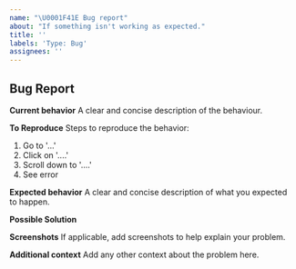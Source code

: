 ```yaml
---
name: "\U0001F41E Bug report"
about: "If something isn't working as expected."
title: ''
labels: 'Type: Bug'
assignees: ''
---
```


## Bug Report

**Current behavior**
A clear and concise description of the behaviour.

**To Reproduce**
Steps to reproduce the behavior:

1. Go to '...'
2. Click on '....'
3. Scroll down to '....'
4. See error

**Expected behavior**
A clear and concise description of what you expected to happen.

**Possible Solution**

<!--- Only if you have suggestions on a fix for the bug -->

**Screenshots**
If applicable, add screenshots to help explain your problem.

**Additional context**
Add any other context about the problem here.
